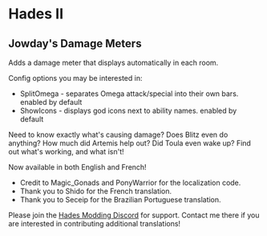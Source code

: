 # Hades II

## Jowday's Damage Meters

Adds a damage meter that displays automatically in each room.

Config options you may be interested in:
 - SplitOmega - separates Omega attack/special into their own bars. enabled by default
 - ShowIcons - displays god icons next to ability names. enabled by default

Need to know exactly what's causing damage? Does Blitz even do anything? How much did Artemis help out? Did Toula even wake up? Find out what's working, and what isn't!

Now available in both English and French! 

- Credit to Magic_Gonads and PonyWarrior for the localization code.
- Thank you to Shido for the French translation.
- Thank you to Seceip for the Brazilian Portuguese translation.

Please join the [Hades Modding Discord](https://discord.gg/KuMbyrN) for support. Contact me there if you are interested in contributing additional translations!